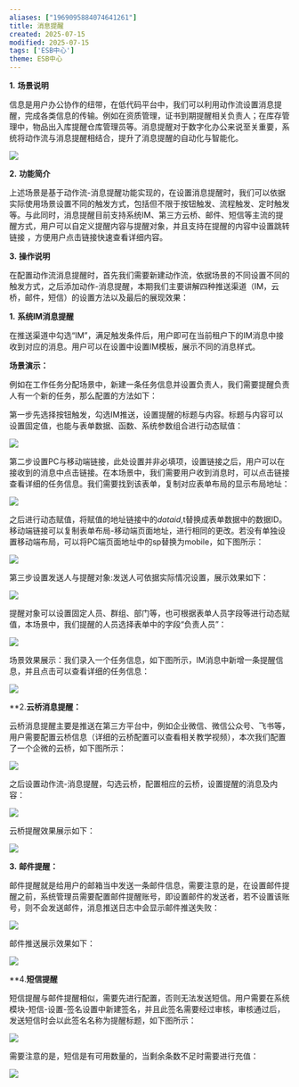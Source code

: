 ```yaml
---
aliases: ["1969095884074641261"]
title: 消息提醒
created: 2025-07-15
modified: 2025-07-15
tags: ['ESB中心']
theme: ESB中心
---
```


**1.** **场景说明**

信息是用户办公协作的纽带，在低代码平台中，我们可以利用动作流设置消息提醒，完成各类信息的传输。例如在资质管理，证书到期提醒相关负责人；在库存管理中，物品出入库提醒仓库管理员等。消息提醒对于数字化办公来说至关重要，系统将动作流与消息提醒相结合，提升了消息提醒的自动化与智能化。

![](eb722d055443323dede29329b9daa058.jpg)

**2.** **功能简介**

上述场景是基于动作流-消息提醒功能实现的，在设置消息提醒时，我们可以依据实际使用场景设置不同的触发方式，包括但不限于按钮触发、流程触发、定时触发等。与此同时，消息提醒目前支持系统IM、第三方云桥、邮件、短信等主流的提醒方式，用户可以自定义提醒内容与提醒对象，并且支持在提醒的内容中设置跳转链接 ，方便用户点击链接快速查看详细内容。

**3.** **操作说明**

在配置动作流消息提醒时，首先我们需要新建动作流，依据场景的不同设置不同的触发方式，之后添加动作-消息提醒，本期我们主要讲解四种推送渠道（IM，云桥，邮件，短信）的设置方法以及最后的展现效果：

**1.** **系统IM消息提醒**

在推送渠道中勾选“IM”，满足触发条件后，用户即可在当前租户下的IM消息中接收到对应的消息。用户可以在设置中设置IM模板，展示不同的消息样式。

**场景演示：**

例如在工作任务分配场景中，新建一条任务信息并设置负责人，我们需要提醒负责人有一个新的任务，那么配置的方法如下：

第一步先选择按钮触发，勾选IM推送，设置提醒的标题与内容。标题与内容可以设置固定值，也能与表单数据、函数、系统参数组合进行动态赋值：

![](dcd7c578db057d40c896e2eb19bf4764.jpg)

第二步设置PC与移动端链接，此处设置并非必填项，设置链接之后，用户可以在接收到的消息中点击链接。在本场景中，我们需要用户收到消息时，可以点击链接查看详细的任务信息。我们需要找到该表单，复制对应表单布局的显示布局地址：

![](6fba7e8ee70ef8d230c4776a50ddf576.jpg)

之后进行动态赋值，将赋值的地址链接中的$dataid$,t替换成表单数据中的数据ID。移动端链接可以复制表单布局-移动端页面地址，进行相同的更改。若没有单独设置移动端布局，可以将PC端页面地址中的sp替换为mobile，如下图所示：

![](3adae173ff23f94ea3603fa1d0beaef1.jpg)

第三步设置发送人与提醒对象:发送人可依据实际情况设置，展示效果如下：

![](896d59b27c2e4e556fe9adb4cb1c8698.jpg)

提醒对象可以设置固定人员、群组、部门等，也可根据表单人员字段等进行动态赋值，本场景中，我们提醒的人员选择表单中的字段“负责人员”：

![](c2a04e7acf5079b3169114635c1470ed.jpg)

场景效果展示：我们录入一个任务信息，如下图所示，IM消息中新增一条提醒信息，并且点击可以查看详细的任务信息：

![](8be263b908f552e3e28d2320850f9cee.jpg)

**2.**云桥消息提醒：**

云桥消息提醒主要是推送在第三方平台中，例如企业微信、微信公众号、飞书等，用户需要配置云桥信息（详细的云桥配置可以查看相关教学视频），本次我们配置了一个企微的云桥，如下图所示：

![](b69000bcb870f5852f62328963c5674a.jpg)

之后设置动作流-消息提醒，勾选云桥，配置相应的云桥，设置提醒的消息及内容：

![](3ee1456dc8e04aa6e0d95f5370ddab23.jpg)

云桥提醒效果展示如下：

![](0a346531a00e88bee17d705c8773e45a.jpg)

**3.** **邮件提醒：**

邮件提醒就是给用户的邮箱当中发送一条邮件信息，需要注意的是，在设置邮件提醒之前，系统管理员需要配置邮件提醒账号，即设置邮件的发送者，若不设置该账号，则不会发送邮件，消息推送日志中会显示邮件推送失败：

![](159db3e55b8e0b92364f7c955a7f37b4.jpg)

邮件推送展示效果如下：

![](3290a5d6643bb0fef1d62a529b63b168.jpg)

**4.**短信提醒**

短信提醒与邮件提醒相似，需要先进行配置，否则无法发送短信。用户需要在系统模块-短信-设置-签名设置中新建签名，并且此签名需要经过审核，审核通过后，发送短信时会以此签名名称为提醒标题，如下图所示：

![](43e4ebb9b1f45b77ba5d640f43d362c2.jpg)

需要注意的是，短信是有可用数量的，当剩余条数不足时需要进行充值：

![](bd35d3bd35c262a2dff95078a6deb735.jpg)